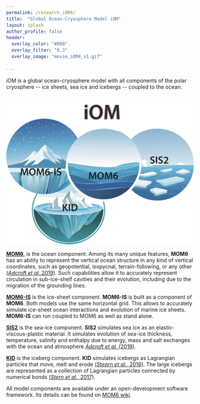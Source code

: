 ```yaml
---
permalink: /research_iOM4/
title:  "Global Ocean-Cryosphere Model iOM"
layout: splash
author_profile: false
header:
  overlay_color: "#000"
  overlay_filter: "0.3"
  overlay_image: "movie_iOM4_v1.gif"

---
```


iOM is a global ocean-cryosphere model with all components of the polar cryosphere -- ice sheets, sea ice and icebergs -- coupled to the ocean. 

<p align="center">
  <img src="/images/iOM_symbols.png" alt="iOM schematic" style="width: 600px;"/>
</p>

[**MOM6**](https://github.com/NOAA-GFDL/MOM6-examples/wiki), is the ocean component. Among its many unique features, **MOM6** has an ability to represent the vertical ocean structure in any kind of vertical coordinates, such as geopotential, isopycnal, terrain-following, or any other [(*Adcroft et al.*,2019)](https://doi.org/10.1029/2019MS001726). Such capabilities allow it to accurately represent circulation in sub-ice-shelf cavities and their evolution, including due to the migration of the grounding lines.

[**MOM6-IS**](https://github.com/NOAA-GFDL/MOM6/tree/dev/gfdl/src/ice_shelf) is the ice-sheet component. **MOM6-IS** is built as a component of **MOM6**. Both models use the same horizontal grid. This allows to accurately simulate ice-sheet ocean interactions and evolution of marine ice sheets.  **MOM6-IS** can run coupled to MOM6 as well as stand alone.

[**SIS2**](https://github.com/NOAA-GFDL/MOM6-examples/wiki) is the sea-ice component. **SIS2** simulates sea ice as an elastic-viscous-plastic material. It simulates evolution of sea-ice thickness, temperature, salinity and enthalpy due to energy, mass and salt exchanges with the ocean and atmosphere [*Adcroft et al.* (2019)](https://doi.org/10.1029/2019MS001726). 

[**KID**](https://github.com/NOAA-GFDL/icebergs) is the iceberg component. **KID** simulates icebergs as Lagrangian particles that move, melt and erode [(*Stearn et al.*, 2016)](https://doi.org/10.1002/2016JC011835). The large icebergs are represented as a collection of Lagrangian particles connected by numerical bonds [(*Stern et al.*, 2017)](https://doi.org/10.1002/2017MS001002).


All model components are available under an open-development software framework. Its details can be found on [MOM6 wiki](https://github.com/NOAA-GFDL/MOM6-examples/wiki).  

